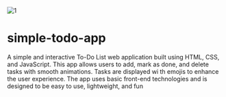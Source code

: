 ![1](https://github.com/user-attachments/assets/93015a7b-dde2-4e51-9fb4-19de00b79a05)
# simple-todo-app
A simple and interactive To-Do List web application built using HTML, CSS, and JavaScript. This app allows users to add, mark as done, and delete tasks with smooth animations. Tasks are displayed wi
th emojis to enhance the user experience. The app uses basic front-end technologies and is designed to be easy to use, lightweight, and fun
